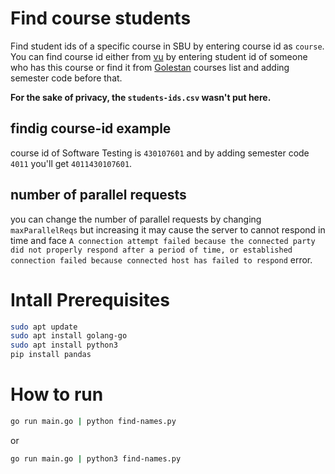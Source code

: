 # Find course students

Find student ids of a specific course in SBU by entering course id as `course`. You can find course id either from [vu](vu.sbu.ac.ir) by entering student id of someone who has this course or find it from [Golestan](golestan.sbu.ac.ir) courses list and adding semester code before that.

**For the sake of privacy, the `students-ids.csv` wasn't put here.**

## findig course-id example
course id of Software Testing is `430107601` and by adding semester code `4011` you'll get `4011430107601`.

## number of parallel requests
you can change the number of parallel requests by changing `maxParallelReqs` but increasing it may cause the server to cannot respond in time and face `A connection attempt failed because the connected party did not properly respond after a period of time, or established connection failed because connected host has failed to respond` error.

# Intall Prerequisites
```bash
sudo apt update
sudo apt install golang-go
sudo apt install python3
pip install pandas
```

# How to run
```bash
go run main.go | python find-names.py
```
or
```bash
go run main.go | python3 find-names.py
```